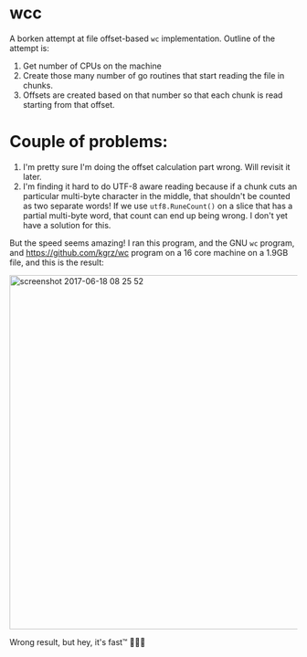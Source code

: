 wcc
====


A borken attempt at file offset-based `wc` implementation. Outline of
the attempt is:

1. Get number of CPUs on the machine
1. Create those many number of go routines that start reading the file
in chunks.
1. Offsets are created based on that number so that each chunk is read
starting from that offset.


Couple of problems:
==================

1. I'm pretty sure I'm doing the offset calculation part wrong. Will
   revisit it later.
2. I'm finding it hard to do UTF-8 aware reading because if a chunk cuts
   an particular multi-byte character in the middle, that shouldn't be
   counted as two separate words! If we use `utf8.RuneCount()` on a
   slice that has a partial multi-byte word, that count can end up being
   wrong. I don't yet have a solution for this.


But the speed seems amazing! I ran this program, and the GNU `wc`
program, and https://github.com/kgrz/wc program on a 16 core machine on
a 1.9GB file, and this is the result:

<img width="620" alt="screenshot 2017-06-18 08 25 52" src="https://user-images.githubusercontent.com/400299/27258671-6793ccbe-541e-11e7-92e7-1c49d7fbe366.png">


Wrong result, but hey, it's fast™ 🤷🏽‍♂️
